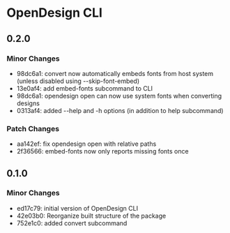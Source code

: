 # OpenDesign CLI

## 0.2.0

### Minor Changes

- 98dc6a1: convert now automatically embeds fonts from host system (unless disabled using --skip-font-embed)
- 13e0af4: add embed-fonts subcommand to CLI
- 98dc6a1: opendesign open can now use system fonts when converting designs
- 0313af4: added --help and -h options (in addition to help subcommand)

### Patch Changes

- aa142ef: fix opendesign open with relative paths
- 2f36566: embed-fonts now only reports missing fonts once

## 0.1.0

### Minor Changes

- ed17c79: initial version of OpenDesign CLI
- 42e03b0: Reorganize built structure of the package
- 752e1c0: added convert subcommand
